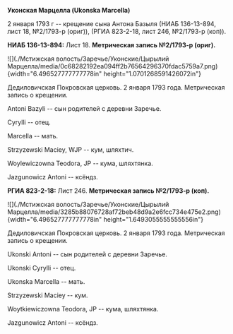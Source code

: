 **Уконская Марцелла (Ukonska Marcella)**

2 января 1793 г -- крещение сына Антона Базыля (НИАБ 136-13-894, лист
18, №2/1793-р (ориг)), (РГИА 823-2-18, лист 246, №2/1793-р (коп)).

**НИАБ 136-13-894:** Лист 18. **Метрическая запись №2/1793-р (ориг).**

![](./Мстижская волость/Заречье/Уконские/Цырылий Марцелла/media/0c68282192ea094ff2b76564296370fdac5759a7.png){width="6.496527777777778in"
height="1.0701268591426072in"}

Дедиловичская Покровская церковь. 2 января 1793 года. Метрическая запись
о крещении.

Antoni Bazyli -- сын родителей с деревни Заречье.

Cyrylli -- отец.

Marcella -- мать.

Strzyzewski Maciey, WJP -- кум, шляхтич.

Woylewiczowna Teodora, JP -- кума, шляхтянка.

Jazgunowicz Antoni -- ксёндз.

**РГИА 823-2-18:** Лист 246. **Метрическая запись №2/1793-р (коп).**

![](./Мстижская волость/Заречье/Уконские/Цырылий Марцелла/media/3285b88076728af72beb48d9a2e6fcc734e475e2.png){width="6.496527777777778in"
height="1.6493055555555556in"}

Дедиловичская Покровская церковь. 2 января 1793 года. Метрическая запись
о крещении.

Ukonski Antoni -- сын родителей с деревни Заречье.

Ukonski Cyrylli -- отец.

Ukonska Marcella -- мать.

Strzyzewski Maciey -- кум.

Woytkiewiczowna Teodora, JP -- кума, шляхтянка.

Jazgunowicz Antoni -- ксёндз.

